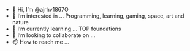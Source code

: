 - 👋 Hi, I’m @ajrhv1867O
- 👀 I’m interested in ... Programming, learning, gaming, space, art and nature
- 🌱 I’m currently learning ... TOP foundations
- 💞️ I’m looking to collaborate on ...
- 📫 How to reach me ...

<!---
ajrhv1867O/ajrhv1867O is a ✨ special ✨ repository because its `README.md` (this file) appears on your GitHub profile.
You can click the Preview link to take a look at your changes.
--->
